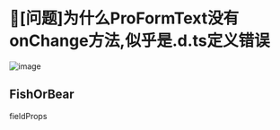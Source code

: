 # 🧐[问题]为什么ProFormText没有onChange方法,似乎是.d.ts定义错误

![image](https://github.com/ant-design/pro-components/assets/19372111/adf476f8-fc15-4e44-893c-1c6ad28d3fa9)

## FishOrBear

fieldProps
